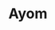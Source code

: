 ---
title:  "Ayom"
metadate: "hide"
categories: [ Premium, UI, Graphics ]
image: "/assets/images/story3.jpg"
visit: "https://crmrkt.com/jVMvBb"
---